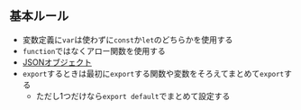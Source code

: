 ## 基本ルール
  - 変数定義に`var`は使わずに`const`か`let`のどちらかを使用する
  - `function`ではなくアロー関数を使用する
  - [JSONオブジェクト](../json/japanese.md)
  - `export`するときは最初に`export`する関数や変数をそろえてまとめて`export`する
    - ただし1つだけなら`export default`でまとめて設定する